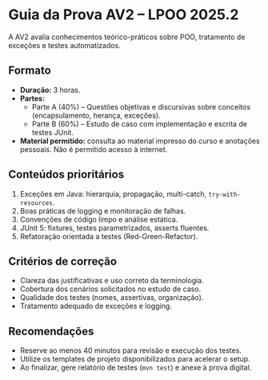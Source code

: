 # Guia da Prova AV2 – LPOO 2025.2

A AV2 avalia conhecimentos teórico-práticos sobre POO, tratamento de exceções e testes automatizados.

## Formato

- **Duração:** 3 horas.
- **Partes:**
  - Parte A (40%) – Questões objetivas e discursivas sobre conceitos (encapsulamento, herança, exceções).
  - Parte B (60%) – Estudo de caso com implementação e escrita de testes JUnit.
- **Material permitido:** consulta ao material impresso do curso e anotações pessoais. Não é permitido acesso à internet.

## Conteúdos prioritários

1. Exceções em Java: hierarquia, propagação, multi-catch, `try-with-resources`.
2. Boas práticas de logging e monitoração de falhas.
3. Convenções de código limpo e análise estática.
4. JUnit 5: fixtures, testes parametrizados, asserts fluentes.
5. Refatoração orientada a testes (Red-Green-Refactor).

## Critérios de correção

- Clareza das justificativas e uso correto da terminologia.
- Cobertura dos cenários solicitados no estudo de caso.
- Qualidade dos testes (nomes, assertivas, organização).
- Tratamento adequado de exceções e logging.

## Recomendações

- Reserve ao menos 40 minutos para revisão e execução dos testes.
- Utilize os templates de projeto disponibilizados para acelerar o setup.
- Ao finalizar, gere relatório de testes (`mvn test`) e anexe à prova digital.
